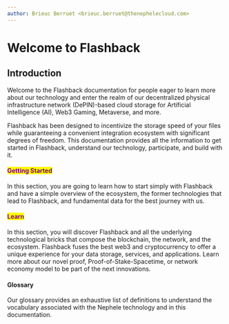 ```yaml
---
author: Brieuc Berruet <brieuc.berruet@thenephelecloud.com>
---
```


# Welcome to Flashback

## Introduction

Welcome to the Flashback documentation for people eager to learn more about our technology and enter the realm of our decentralized physical infrastructure network (DePIN)-based cloud storage for Artificial Intelligence (AI), Web3 Gaming, Metaverse, and more.&#x20;

Flashback has been designed to incentivize the storage speed of your files while guaranteeing a convenient integration ecosystem with significant degrees of freedom. This documentation provides all the information to get started in Flashback, understand our technology, participate, and build with it. &#x20;

#### <mark style="color:purple;">Getting Started</mark> <a href="#getting-started" id="getting-started"></a>

In this section, you are going to learn how to start simply with Flashback and have a simple overview of the ecosystem, the former technologies that lead to Flashback, and fundamental data for the best journey with us.&#x20;

#### <mark style="color:purple;">Learn</mark> <a href="#getting-started" id="getting-started"></a>

In this section, you will discover Flashback and all the underlying technological bricks that compose the blockchain, the network, and the ecosystem. Flashback fuses the best web3 and cryptocurrency to offer a unique experience for your data storage, services, and applications. Learn more about our novel proof, Proof-of-Stake-Spacetime, or network economy model to be part of the next innovations.&#x20;

#### Glossary <a href="#getting-started" id="getting-started"></a>

Our glossary provides an exhaustive list of definitions to understand the vocabulary associated with the Nephele technology and in this documentation.

